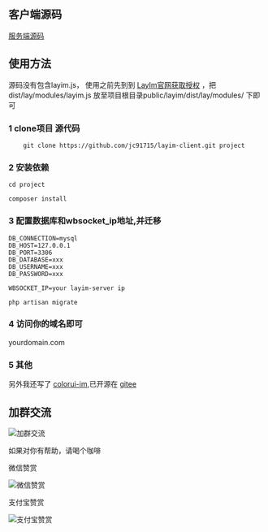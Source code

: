 ## 客户端源码
[服务端源码](https://github.com/jc91715/layim-server)


## 使用方法

源码没有包含layim.js，
使用之前先到到 [LayIm官网获取授权](http://layim.layui.com/)
，把 dist/lay/modules/layim.js 放至项目根目录public/layim/dist/lay/modules/ 下即可
### 1 clone项目 源代码

```
    git clone https://github.com/jc91715/layim-client.git project
``` 
### 2 安装依赖

```
cd project

composer install
```

### 3 配置数据库和wbsocket_ip地址,并迁移

```
DB_CONNECTION=mysql
DB_HOST=127.0.0.1
DB_PORT=3306
DB_DATABASE=xxx
DB_USERNAME=xxx
DB_PASSWORD=xxx
```

```
WBSOCKET_IP=your layim-server ip
```
```
php artisan migrate
```
### 4 访问你的域名即可

yourdomain.com


### 5 其他

另外我还写了 [colorui-im](https://jc91715.top/im),已开源在 [gitee](https://gitee.com/colorui-im/)

## 加群交流

![加群交流](./public/c5039a7fdea6ef7f9b3d921e2d5e552.jpg)

如果对你有帮助，请喝个咖啡

微信赞赏

![微信赞赏](./public/17111835c8e51c101dd4ba9cb8cb578.png)

支付宝赞赏

![支付宝赞赏](./public/b0efde858d50b30c34d23ac5d01e35f.png)
